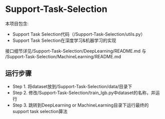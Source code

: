 # Support-Task-Selection

本项目包含:
+ Support Task Selection代码（/Support-Task-Selection/utils.py）
+ Support Task Selection在深度学习&机器学习的实现

接口细节详见/Support-Task-Selection/DeepLearning/README.md 与 /Support-Task-Selection/MachineLearning/README.md

## 运行步骤
+ Step 1. 将dataset放到/Support-Task-Selection/data/目录下
+ Step 2. 修改/Support-Task-Selection/train_lgb.py中dataset的名称，并运行
+ Step 3. 跳转到DeepLearning or MachineLearning目录下运行最终的support task selection算法
